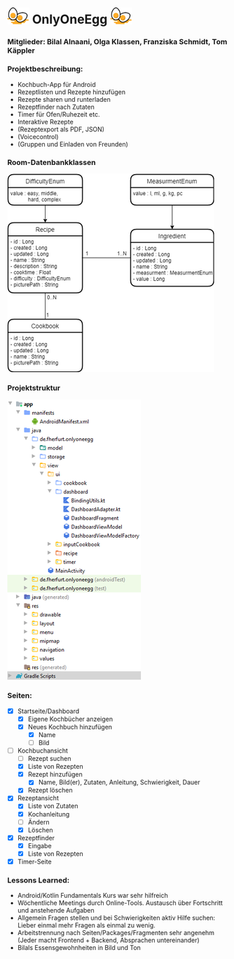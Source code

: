 # <img src="egg.svg" alt="egg" width="50"/> OnlyOneEgg <img src="egg.svg" alt="egg" width="50"/>

### Mitglieder: Bilal Alnaani, Olga Klassen, Franziska Schmidt, Tom Käppler

### Projektbeschreibung:
- Kochbuch-App für Android
- Rezeptlisten und Rezepte hinzufügen
- Rezepte sharen und runterladen
- Rezeptfinder nach Zutaten
- Timer für Ofen/Ruhezeit etc.
- Interaktive Rezepte
- (Rezeptexport als PDF, JSON)
- (Voicecontrol)
- (Gruppen und Einladen von Freunden)

### Room-Datenbankklassen

![DatabaseSchema](PMEDatabaseSchema.png)

### Projektstruktur

![DatabaseSchema](Structure.png)

### Seiten:
- [x] Startseite/Dashboard
  - [x] Eigene Kochbücher anzeigen
  - [x] Neues Kochbuch hinzufügen
	  - [x] Name
    - [ ] Bild
- [ ] Kochbuchansicht
  - [ ] Rezept suchen
  - [x] Liste von Rezepten
  - [x] Rezept hinzufügen
  	- [x] Name, Bild(er), Zutaten, Anleitung, Schwierigkeit, Dauer
  - [x] Rezept löschen
- [x] Rezeptansicht
  - [x] Liste von Zutaten
  - [x] Kochanleitung
  - [ ] Ändern
  - [x] Löschen
- [x] Rezeptfinder
  - [x] Eingabe
  - [x] Liste von Rezepten
- [x] Timer-Seite

### Lessons Learned:

- Android/Kotlin Fundamentals Kurs war sehr hilfreich
- Wöchentliche Meetings durch Online-Tools. Austausch über Fortschritt und anstehende Aufgaben 
- Allgemein Fragen stellen und bei Schwierigkeiten aktiv Hilfe suchen: Lieber einmal mehr Fragen als einmal zu wenig.
- Arbeitstrennung nach Seiten/Packages/Fragmenten sehr angenehm (Jeder macht Frontend + Backend, Absprachen untereinander)
- Bilals Essensgewohnheiten in Bild und Ton